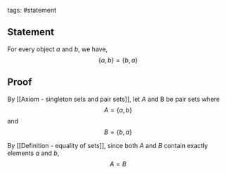 tags: #statement 

## Statement

For every object $a$ and $b$, we have,
$$\{a, b\} = \{b,a\}$$

## Proof

By [[Axiom - singleton sets and pair sets]], let $A$ and B be pair sets where
$$A = \{a, b\}$$
and
$$B = \{b, a\}$$

By [[Definition - equality of sets]], since both $A$ and $B$ contain exactly elements $a$ and $b$,
$$A = B$$
